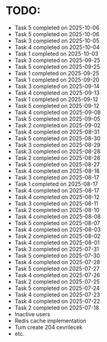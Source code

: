# TODO:
- Task 5 completed on 2025-10-06
- Task 5 completed on 2025-10-06
- Task 3 completed on 2025-10-05
- Task 4 completed on 2025-10-04
- Task 1 completed on 2025-10-03
- Task 3 completed on 2025-09-25
- Task 5 completed on 2025-09-25
- Task 1 completed on 2025-09-25
- Task 1 completed on 2025-09-20
- Task 3 completed on 2025-09-14
- Task 4 completed on 2025-09-13
- Task 1 completed on 2025-09-12
- Task 5 completed on 2025-09-12
- Task 4 completed on 2025-09-08
- Task 5 completed on 2025-09-05
- Task 2 completed on 2025-09-02
- Task 4 completed on 2025-08-31
- Task 5 completed on 2025-08-30
- Task 3 completed on 2025-08-29
- Task 3 completed on 2025-08-28
- Task 2 completed on 2025-08-28
- Task 5 completed on 2025-08-27
- Task 4 completed on 2025-08-18
- Task 3 completed on 2025-08-17
- Task 1 completed on 2025-08-17
- Task 4 completed on 2025-08-17
- Task 4 completed on 2025-08-12
- Task 3 completed on 2025-08-11
- Task 2 completed on 2025-08-10
- Task 4 completed on 2025-08-08
- Task 5 completed on 2025-08-07
- Task 4 completed on 2025-08-03
- Task 2 completed on 2025-08-02
- Task 4 completed on 2025-08-01
- Task 3 completed on 2025-07-31
- Task 5 completed on 2025-07-30
- Task 4 completed on 2025-07-28
- Task 5 completed on 2025-07-27
- Task 4 completed on 2025-07-26
- Task 2 completed on 2025-07-25
- Task 5 completed on 2025-07-24
- Task 4 completed on 2025-07-23
- Task 4 completed on 2025-07-22
- Task 2 completed on 2025-07-18
- Inactive users
- Redis cache implementation
- Tum create 204 cevrilecek
- etc.
